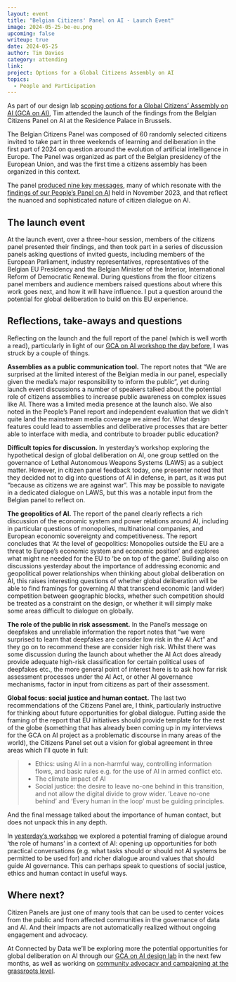 ```yaml
---
layout: event
title: "Belgian Citizens' Panel on AI - Launch Event"
image: 2024-05-25-be-eu.png
upcoming: false
writeup: true
date: 2024-05-25
author: Tim Davies
category: attending
link: 
project: Options for a Global Citizens Assembly on AI
topics:
  - People and Participation
---
```


As part of our design lab [scoping options for a Global Citizens’ Assembly on AI (GCA on AI)](https://connectedbydata.org/projects/2024-gca-ai), Tim attended the launch of the findings from the Belgian Citizens Panel on AI at the Residence Palace in Brussels. 

The Belgian Citizens Panel was composed of 60 randomly selected citizens invited to take part in three weekends of learning and deliberation in the first part of 2024 on question around the evolution of artificial intelligence in Europe. The Panel was organized as part of the Belgian presidency of the European Union, and was the first time a citizens assembly has been organized in this context. 

<!--more-->

The panel [produced nine key messages](https://belgian-presidency.consilium.europa.eu/en/news/the-citizens-panel-on-ai-issues-its-report/), many of which resonate with the [findings of our People’s Panel on AI](https://connectedbydata.org/projects/2023-peoples-panel-on-ai) held in November 2023, and that reflect the nuanced and sophisticated nature of citizen dialogue on AI. 

## The launch event
At the launch event, over a three-hour session, members of the citizens panel presented their findings, and then took part in a series of discussion panels asking questions of invited guests, including members of the European Parliament, industry representatives, representatives of the Belgian EU Presidency and the Belgian Minister of the Interior, International Reform of Democratic Renewal. During questions from the floor citizens panel members and audience members raised questions about where this work goes next, and how it will have influence. I put a question around the potential for global deliberation to build on this EU experience.

## Reflections, take-aways and questions
Reflecting on the launch and the full report of the panel (which is well worth a read), particularly in light of our [GCA on AI workshop the day before](/events/2024-05-24-gca-ai-brussels-workshop), I was struck by a couple of things. 

**Assemblies as a public communication tool.** The report notes that “We are surprised at the limited interest of the Belgian media in our panel, especially given the media’s major responsibility to inform the public”, yet during launch event discussions a number of speakers talked about the potential role of citizens assemblies to increase public awareness on complex issues like AI. There was a limited media presence at the launch also. We also noted in the People’s Panel report and independent evaluation that we didn’t quite land the mainstream media coverage we aimed for. What design features could lead to assemblies and deliberative processes that are better able to interface with media, and contribute to broader public education?

**Difficult topics for discussion.** In yesterday’s workshop exploring the hypothetical design of global deliberation on AI, one group settled on the governance of Lethal Autonomous Weapons Systems (LAWS) as a subject matter. However, in citizen panel feedback today, one presenter noted that they decided not to dig into questions of AI in defense, in part, as it was put “because as citizens we are against war”. This may be possible to navigate in a dedicated dialogue on LAWS, but this was a notable input from the Belgian panel to reflect on.

**The geopolitics of AI.** The report of the panel clearly reflects a rich discussion of the economic system and power relations around AI, including in particular questions of monopolies, multinational companies, and European economic sovereignty and competitiveness. The report concludes that ‘At the level of geopolitics: Monopolies outside the EU are a threat to Europe’s economic system and economic position’ and explores what might ne needed for the EU to ‘be on top of the game’. Building also on discussions yesterday about the importance of addressing economic and geopolitical power relationships when thinking about global deliberation on AI, this raises interesting questions of whether global deliberation will be able to find framings for governing AI that transcend economic (and wider) competition between geographic blocks, whether such competition should be treated as a constraint on the design, or whether it will simply make some areas difficult to dialogue on globally. 

**The role of the public in risk assessment.** In the Panel’s message on deepfakes and unreliable information the report notes that “we were surprised to learn that deepfakes are consider low risk in the AI Act” and they go on to recommend these are consider high risk. Whilst there was some discussion during the launch about whether the AI Act does already provide adequate high-risk classification for certain political uses of deepfakes etc., the more general point of interest here is to ask how far risk assessment processes under the AI Act, or other AI governance mechanisms, factor in input from citizens as part of their assessment.

**Global focus: social justice and human contact.** The last two recommendations of the Citizens Panel are, I think, particularly instructive for thinking about future opportunities for global dialogue. Putting aside the framing of the report that EU initiatives should provide template for the rest of the globe (something that has already been coming up in my interviews for the GCA on AI project as a problematic discourse in many areas of the world), the Citizens Panel set out a vision for global agreement in three areas which I’ll quote in full:

> * Ethics: using AI in a non-harmful way, controlling information flows, and basic rules e.g. for the use of AI in armed conflict etc.
> * The climate impact of AI
> * Social justice: the desire to leave no-one behind in this transition, and not allow the digital divide to grow wider. ‘Leave no-one behind’ and ‘Every human in the loop’ must be guiding principles. 

And the final message talked about the importance of human contact, but does not unpack this in any depth. 

In [yesterday’s workshop](/events/2024-05-24-gca-ai-brussels-workshop) we explored a potential framing of dialogue around ‘the role of humans’ in  a context of AI: opening up opportunities for both practical conversations (e.g. what tasks should or should not AI systems be permitted to be used for) and richer dialogue around values that should guide AI governance. This can perhaps speak to questions of social justice, ethics and human contact in useful ways. 

## Where next?

Citizen Panels are just one of many tools that can be used to center voices from the public and from affected communities in the governance of data and AI. And their impacts are not automatically realized without ongoing engagement and advocacy. 

At Connected by Data we’ll be exploring more the potential opportunities for global deliberation on AI through our [GCA on AI design lab](https://connectedbydata.org/projects/2024-gca-ai) in the next few months, as well as working on [community advocacy and campaigning at the grassroots level](https://connectedbydata.org/projects/2023-catalysing-communities). 
